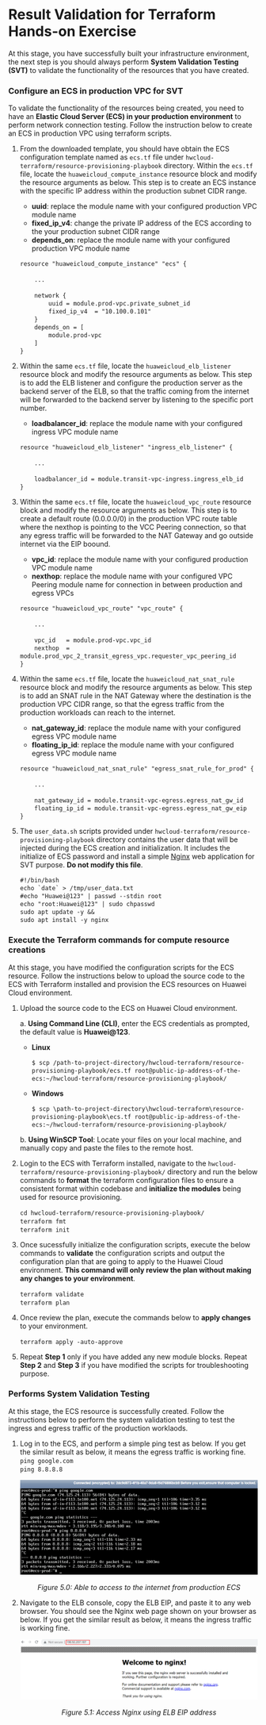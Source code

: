 # Result Validation for Terraform Hands-on Exercise

At this stage, you have successfully built your infrastructure environment, the next step is you should always perform **System Validation Testing (SVT)** to validate the functionality of the resources that you have created. 

### Configure an ECS in production VPC for SVT

To validate the functionality of the resources being created, you need to have an **Elastic Cloud Server (ECS) in your production environment** to perform network connection testing. Follow the instruction below to create an ECS in production VPC using terraform scripts.

1. From the downloaded template, you should have obtain the ECS configuration template named as ```ecs.tf``` file under ```hwcloud-terraform/resource-provisioning-playbook``` directory. Within the ```ecs.tf``` file, locate the ```huaweicloud_compute_instance``` resource block and modify the resource arguments as below. This step is to create an ECS instance with the specific IP address within the production subnet CIDR range.

    * **uuid**: replace the module name with your configured production VPC module name
    * **fixed_ip_v4**: change the private IP address of the ECS according to the your production subnet CIDR range
    * **depends_on**: replace the module name with your configured production VPC module name <br>

    ```
    resource "huaweicloud_compute_instance" "ecs" {

        ... 

        network {
            uuid = module.prod-vpc.private_subnet_id
            fixed_ip_v4  = "10.100.0.101"
        }
        depends_on = [ 
            module.prod-vpc
        ]
    } 
    ```

2. Within the same ```ecs.tf``` file, locate the ```huaweicloud_elb_listener``` resource block and modify the resource arguments as below. This step is to add the ELB listener and configure the production server as the backend server of the ELB, so that the traffic coming from the internet will be forwarded to the backend server by listening to the specific port number.

    * **loadbalancer_id**: replace the module name with your configured ingress VPC module name <br>
    
    ```
    resource "huaweicloud_elb_listener" "ingress_elb_listener" {

        ...

        loadbalancer_id = module.transit-vpc-ingress.ingress_elb_id
    }
    ```

3. Within the same ```ecs.tf``` file, locate the ```huaweicloud_vpc_route``` resource block and modify the resource arguments as below. This step is to create a default route (0.0.0.0/0) in the production VPC route table where the nexthop is pointing to the VCC Peering connection, so that any egress traffic will be forwarded to the NAT Gateway and go outside internet via the EIP boound.

    * **vpc_id**: replace the module name with your configured production VPC module name
    * **nexthop**: replace the module name with your configured VPC Peering module name for connection in between production and egress VPCs <br>
    
    ```
    resource "huaweicloud_vpc_route" "vpc_route" { 

        ...

        vpc_id   = module.prod-vpc.vpc_id
        nexthop  = module.prod_vpc_2_transit_egress_vpc.requester_vpc_peering_id
    }
    ```

4. Within the same ```ecs.tf``` file, locate the ```huaweicloud_nat_snat_rule``` resource block and modify the resource arguments as below. This step is to add an SNAT rule in the NAT Gateway where the destination is the production VPC CIDR range, so that the egress traffic from the production workloads can reach to the internet.

    * **nat_gateway_id**: replace the module name with your configured egress VPC module name
    * **floating_ip_id**: replace the module name with your configured egress VPC module name <br>
    
    ```
    resource "huaweicloud_nat_snat_rule" "egress_snat_rule_for_prod" {

        ...

        nat_gateway_id = module.transit-vpc-egress.egress_nat_gw_id
        floating_ip_id = module.transit-vpc-egress.egress_nat_gw_eip
    }
    ```

5. The ```user_data.sh``` scripts provided under ```hwcloud-terraform/resource-provisioning-playbook``` directory contains the user data that will be injected during the ECS creation and initialization. It includes the initialize of ECS password and install a simple [Nginx](https://www.nginx.com/) web application for SVT purpose. **Do not modify this file**.

    ```
    #!/bin/bash
    echo `date` > /tmp/user_data.txt
    #echo "Huawei@123" | passwd --stdin root
    echo "root:Huawei@123" | sudo chpasswd
    sudo apt update -y &&
    sudo apt install -y nginx
    ```

### Execute the Terraform commands for compute resource creations

At this stage, you have modified the configuration scripts for the ECS resource. Follow the instructions below to upload the source code to the ECS with Terraform installed and provision the ECS resources on Huawei Cloud environment. 

1. Upload the source code to the ECS on Huawei Cloud environment.

    a. **Using Command Line (CLI)**, enter the ECS credentials as prompted, the default value is **Huawei@123**.
    * **Linux** <br>
      ```
      $ scp /path-to-project-directory/hwcloud-terraform/resource-provisioning-playbook/ecs.tf root@public-ip-address-of-the-ecs:~/hwcloud-terraform/resource-provisioning-playbook/
      ```

    * **Windows** <br>
      ```
      $ scp \path-to-project-directory\hwcloud-terraform\resource-provisioning-playbook\ecs.tf root@public-ip-address-of-the-ecs:~/hwcloud-terraform/resource-provisioning-playbook/
      ```

    b. **Using WinSCP Tool**: Locate your files on your local machine, and manually copy and paste the files to the remote host.

2. Login to the ECS with Terraform installed, navigate to the ```hwcloud-terraform/resource-provisioning-playbook/``` directory and run the below commands to **format** the terraform configuration files to ensure a consistent format within codebase and **initialize the modules** being used for resource provisioning. <br>

    ```cd hwcloud-terraform/resource-provisioning-playbook/``` <br>
    ```terraform fmt```<br>
    ```terraform init```

3. Once sucessfully initialize the configuration scripts, execute the below commands to **validate** the configuration scripts and output the configuration plan that are going to apply to the Huawei Cloud environment. **This command will only review the plan without making any changes to your environment**. <br>

    ```terraform validate```<br>
    ```terraform plan```

4. Once review the plan, execute the commands below to **apply changes** to your environment. <br>

    ```terraform apply -auto-approve```

5. Repeat **Step 1** only if you have added any new module blocks. Repeat **Step 2** and **Step 3** if you have modified the scripts for troubleshooting purpose.

### Performs System Validation Testing

At this stage, the ECS resource is successfully created. Follow the instructions below to perform the system validation testing to test the ingress and egress traffic of the production worklaods.

1. Log in to the ECS, and perform a simple ping test as below. If you get the similar result as below, it means the egress traffic is working fine.<br>
    ```ping google.com``` <br>
    ```ping 8.8.8.8```

    ![figure5.0](./images/5.0.png)

    *<p align="center"> Figure 5.0: Able to access to the internet from production ECS </p>*

2. Navigate to the ELB console, copy the ELB EIP, and paste it to any web browser. You should see the Nginx web page shown on your browser as below. If you get the similar result as below, it means the ingress traffic is working fine. <br>

    ![figure5.1](./images/5.1.png)

    *<p align="center"> Figure 5.1: Access Nginx using ELB EIP address </p>*